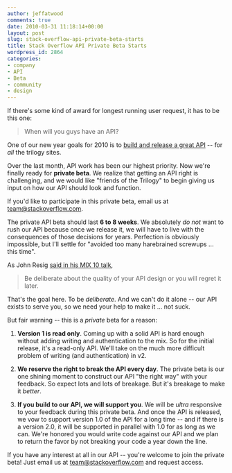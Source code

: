 ```yaml
---
author: jeffatwood
comments: true
date: 2010-03-31 11:18:14+00:00
layout: post
slug: stack-overflow-api-private-beta-starts
title: Stack Overflow API Private Beta Starts
wordpress_id: 2864
categories:
- company
- API
- Beta
- community
- design
---
```



If there's some kind of award for longest running user request, it has to be this one:





<blockquote>
When will you guys have an API?
</blockquote>





One of our new year goals for 2010 is to [build and release a great API](http://blog.stackoverflow.com/2010/01/what-would-a-stack-overflow-api-look-like/) -- for _all_ the trilogy sites.



Over the last month, API work has been our highest priority. Now we're finally ready for **private beta**. We realize that getting an API right is challenging, and we would like "friends of the Trilogy" to begin giving us input on how our API should look and function.



If you'd like to participate in this private beta, email us at [team@stackoverflow.com](mailto:team@stackoverflow.com).



The private API beta should last **6 to 8 weeks**. We absolutely _do not_ want to rush our API because once we release it, we will have to live with the consequences of those decisions for years. Perfection is obviously impossible, but I'll settle for "avoided too many harebrained screwups ... this time".



As John Resig [said in his MIX 10 talk](http://live.visitmix.com/MIX10/Sessions/EX36),





<blockquote>
Be deliberate about the quality of your API design or you will regret it later.
</blockquote>





That's the goal here. To be _deliberate_. And we can't do it alone -- our API exists to serve you, so we need your help to make it ... not suck.



But fair warning -- this is a _private_ beta for a reason:







  1. **Version 1 is read only**. Coming up with a solid API is hard enough without adding writing and authentication to the mix. So for the initial release, it's a read-only API. We'll take on the much more difficult problem of writing (and authentication) in v2.

  2. **We reserve the right to break the API every day**. The private beta is our one shining moment to construct our API "the right way" with your feedback. So expect lots and lots of breakage. But it's breakage to make it _better_.

  3. **If you build to our API, we will support you**. We will be _ultra_ responsive to your feedback during this private beta. And once the API is released, we vow to support version 1.0 of the API for a long time -- and if there is a version 2.0, it will be supported in parallel with 1.0 for as long as we can. We're honored you would write code against our API and we plan to return the favor by not breaking your code a year down the line.




If you have any interest at all in our API -- you're welcome to join the private beta! Just email us at [team@stackoverflow.com](mailto:team@stackoverflow.com) and request access.

